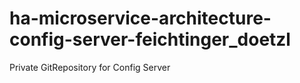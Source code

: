 # ha-microservice-architecture-config-server-feichtinger_doetzl
Private GitRepository for Config Server
